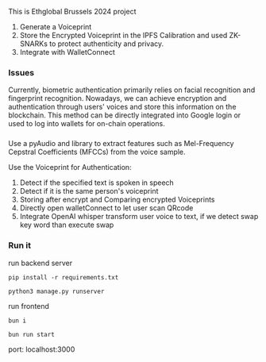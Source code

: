 This is Ethglobal Brussels 2024 project

1. Generate a Voiceprint
2. Store the Encrypted Voiceprint in the IPFS Calibration and used ZK-SNARKs to protect authenticity and privacy.
3. Integrate with WalletConnect

### Issues

Currently, biometric authentication primarily relies on facial recognition and fingerprint recognition. Nowadays, we can achieve encryption and authentication through users' voices and store this information on the blockchain. This method can be directly integrated into Google login or used to log into wallets for on-chain operations.

###

Use a pyAudio and library to extract features such as Mel-Frequency Cepstral Coefficients (MFCCs) from the voice sample.

Use the Voiceprint for Authentication:

1. Detect if the specified text is spoken in speech
2. Detect if it is the same person's voiceprint
3. Storing after encrypt and Comparing encrypted Voiceprints
4. Directly open walletConnect to let user scan QRcode
5. Integrate OpenAI whisper transform user voice to text, if we detect swap key word than execute swap

### Run it

run backend server

```
pip install -r requirements.txt
```

```
python3 manage.py runserver
```

run frontend

```
bun i
```

```
bun run start
```

port: localhost:3000
